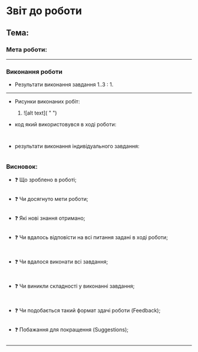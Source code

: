 # Звіт до роботи
## Тема: 
### Мета роботи: 
---
### Виконання роботи
- Результати виконання завдання 1..3 :
    1. 
---
- Рисунки виконаних робіт:

    <!-- 1. ![alt text](https://raw.githubusercontent.com/RomanIT320/LB_kn320_oop/main/pictures/Test_program.png "test_program_1") -->
    1. ![alt text]( " ")
    


- код який використовувся в ході роботи:
```python

```
```text

```

- результати виконання індивідуального завдання:

```text

```

### Висновок: 
- :question: Що зроблено в роботі;

    ```
    
    ```
- :question: Чи досягнуто мети роботи;

    ```
    
    ```
- :question: Які нові знання отримано;

    ```
    
    ```
- :question: Чи вдалось відповісти на всі питання задані в ході роботи;

    ```
     
    ```
- :question: Чи вдалося виконати всі завдання;

    ```
     
    ```
- :question: Чи виникли складності у виконанні завдання;

    ```
     
    ```
- :question: Чи подобається такий формат здачі роботи (Feedback);

    ```
    
    ```
- :question: Побажання для покращення (Suggestions);

    ```

    ```
---